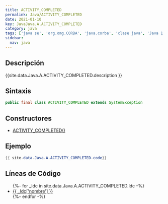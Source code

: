 ```yaml
---
title: ACTIVITY_COMPLETED
permalink: Java/ACTIVITY_COMPLETED
date: 2021-01-10
key: JavaJava.A.ACTIVITY_COMPLETED
category: java
tags: ['java se', 'org.omg.CORBA', 'java.corba', 'clase java', 'Java 1.5']
sidebar: 
  nav: java
---
```


## Descripción
{{site.data.Java.A.ACTIVITY_COMPLETED.description }}

## Sintaxis
~~~java
public final class ACTIVITY_COMPLETED extends SystemException
~~~

## Constructores
* [ACTIVITY_COMPLETED()](/Java/ACTIVITY_COMPLETED/ACTIVITY_COMPLETED/)

## Ejemplo
~~~java
{{ site.data.Java.A.ACTIVITY_COMPLETED.code}}
~~~

## Líneas de Código
<ul>
{%- for _ldc in site.data.Java.A.ACTIVITY_COMPLETED.ldc -%}
   <li>
       <a href="{{_ldc['url'] }}">{{ _ldc['nombre'] }}</a>
   </li>
{%- endfor -%}
</ul>
